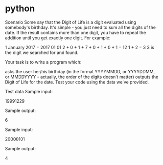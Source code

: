 # python
Scenario
Some say that the Digit of Life is a digit evaluated using somebody's birthday. It's simple - you just need to sum all the digits of the date. If the result contains more than one digit, you have to repeat the addition until you get exactly one digit. For example:

1 January 2017 = 2017 01 01
2 + 0 + 1 + 7 + 0 + 1 + 0 + 1 = 12
1 + 2 = 3
3 is the digit we searched for and found.

Your task is to write a program which:

asks the user her/his birthday (in the format YYYYMMDD, or YYYYDDMM, or MMDDYYYY - actually, the order of the digits doesn't matter)
outputs the Digit of Life for the date.
Test your code using the data we've provided.

Test data
Sample input:

19991229

Sample output:

6


Sample input:

20000101

Sample output:

4
